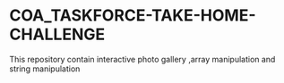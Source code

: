 # COA_TASKFORCE-TAKE-HOME-CHALLENGE
This repository contain interactive photo gallery ,array manipulation and string manipulation
